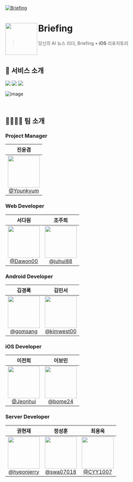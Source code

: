 [![Briefing](https://github.com/Team-Shaka/Briefing-Backend/assets/53550707/d6a382f7-fee6-4a70-8ec7-5e9ce9803986)](https://linktr.ee/briefingnews)


# Briefing<img src="https://github.com/Team-Shaka/Briefing-Backend/assets/53550707/42ea525c-9e8b-42aa-b5c7-7ed2f439a2f9" align=left width=100>

> 당신의 AI 뉴스 리더, Briefing • <b>iOS</b> 리포지토리

<br/>

## 📰 서비스 소개
<a href="https://www.instagram.com/briefing_today" target="_blank"><img src="https://img.shields.io/badge/Instagram-E1306C?style=square&logo=Instagram&logoColor=white"/></a>
<a href="https://apps.apple.com/kr/app/briefing/id6463561633" target="_blank"><img src="https://img.shields.io/badge/AppStore-1C9BF6?style=square&logo=AppStore&logoColor=white"/></a>
<a href="https://play.google.com/store/apps/details?id=com.dev.briefing" target="_blank"><img src="https://img.shields.io/badge/GooglePlay-A2B339?style=square&logo=GooglePlay&logoColor=white"/></a>

![image](https://github.com/Team-Shaka/Briefing-Backend/assets/53550707/3fc54a19-3944-4168-a18f-701536ebe128)

<br/>

## 👨‍👩‍👧‍👦 팀 소개
### Project Manager
| **진윤겸** |
| :------: |
| [<img src="https://avatars.githubusercontent.com/u/83539914?v=4" height=100 width=100> <br/> @Younkyum](https://github.com/Younkyum) |

### Web Developer
| **서다원** | **조주희** | 
| :------: | :------: |
| [<img src="https://avatars.githubusercontent.com/u/71630722?v=4" height=100 width=100> <br/> @Dawon00](https://github.com/Dawon00) | [<img src="https://avatars.githubusercontent.com/u/72244728?v=4" height=100 width=100> <br/> @juhui88](https://github.com/juhui88) |

### Android Developer
| **김경록** | **김민서** | 
| :------: | :------: |
| [<img src="https://avatars.githubusercontent.com/u/8374832?v=4" height=100 width=100> <br/> @gomsang](https://github.com/gomsang) | [<img src="https://avatars.githubusercontent.com/u/71765938?v=4" height=100 width=100> <br/> @kimwest00](https://github.com/kimwest00) |

### iOS Developer
| **이전희** | **이보민** |
| :------: | :------: |
| [<img src="https://avatars.githubusercontent.com/u/48307153?v=4" height=100 width=100> <br/> @Jeonhui](https://github.com/Jeonhui) | [<img src="https://avatars.githubusercontent.com/u/81296575?v=4" height=100 width=100> <br/> @bome24](https://github.com/bome24) |

### Server Developer
| **권현재** | **정성훈** | **최용욱** | 
| :------: | :------: | :------: |
| [<img src="https://avatars.githubusercontent.com/u/71651608?v=4" height=100 width=100> <br/> @hyeonjerry](https://github.com/hyeonjerry) | [<img src="https://avatars.githubusercontent.com/u/53550707?v=4" height=100 width=100> <br/> @swa07016](https://github.com/swa07016) | [<img src="https://avatars.githubusercontent.com/u/60510921?v=4" height=100 width=100> <br/> @CYY1007](https://github.com/CYY1007) |

<br/>
